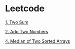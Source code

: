 # Leetcode
[1. Two Sum](https://github.com/Ellennan/Leetcode/blob/main/1.Two%20Sum.md)

[2. Add Two Numbers](https://github.com/Ellennan/Leetcode/blob/main/2.%20Add%20Two%20Numbers.md)

[4. Median of Two Sorted Arrays](https://github.com/Ellennan/Leetcode/blob/main/4.%20Median%20of%20Two%20Sorted%20Arrays.md)
